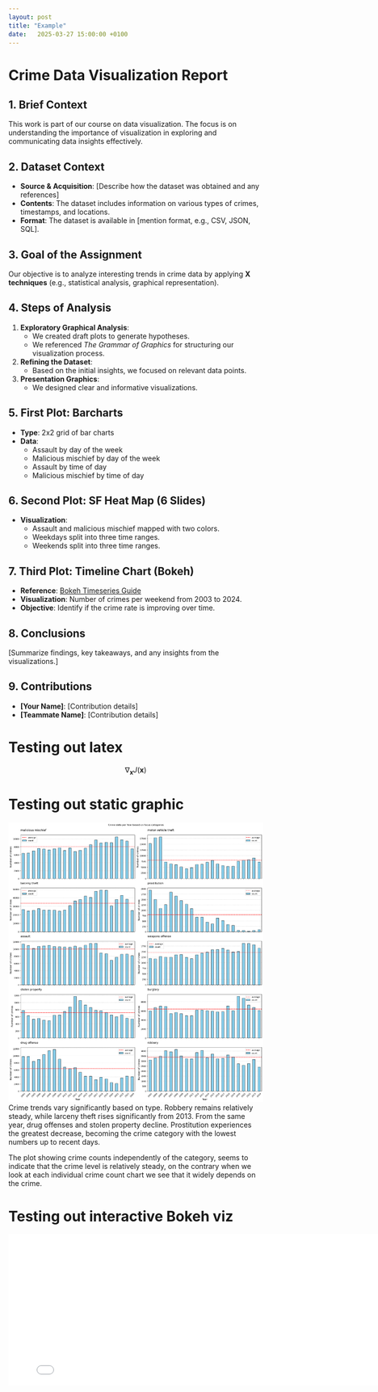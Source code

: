 ```yaml
---
layout: post
title: "Example"
date:   2025-03-27 15:00:00 +0100
---
```


# Crime Data Visualization Report

## 1. Brief Context  
This work is part of our course on data visualization. The focus is on understanding the importance of visualization in exploring and communicating data insights effectively.

## 2. Dataset Context  
- **Source & Acquisition**: [Describe how the dataset was obtained and any references]  
- **Contents**: The dataset includes information on various types of crimes, timestamps, and locations.  
- **Format**: The dataset is available in [mention format, e.g., CSV, JSON, SQL].  

## 3. Goal of the Assignment  
Our objective is to analyze interesting trends in crime data by applying **X techniques** (e.g., statistical analysis, graphical representation).  

## 4. Steps of Analysis  
1. **Exploratory Graphical Analysis**:  
   - We created draft plots to generate hypotheses.  
   - We referenced *The Grammar of Graphics* for structuring our visualization process.  
2. **Refining the Dataset**:  
   - Based on the initial insights, we focused on relevant data points.  
3. **Presentation Graphics**:  
   - We designed clear and informative visualizations.  

## 5. First Plot: Barcharts  
- **Type**: 2x2 grid of bar charts  
- **Data**:  
  - Assault by day of the week  
  - Malicious mischief by day of the week  
  - Assault by time of day  
  - Malicious mischief by time of day  

## 6. Second Plot: SF Heat Map (6 Slides)  
- **Visualization**:  
  - Assault and malicious mischief mapped with two colors.  
  - Weekdays split into three time ranges.  
  - Weekends split into three time ranges.  

## 7. Third Plot: Timeline Chart (Bokeh)  
- **Reference**: [Bokeh Timeseries Guide](https://docs.bokeh.org/en/3.0.3/docs/user_guide/topics/timeseries.html)  
- **Visualization**: Number of crimes per weekend from 2003 to 2024.  
- **Objective**: Identify if the crime rate is improving over time.  

## 8. Conclusions  
[Summarize findings, key takeaways, and any insights from the visualizations.]  

## 9. Contributions  
- **[Your Name]**: [Contribution details]  
- **[Teammate Name]**: [Contribution details]  

# Testing out latex

$$ \nabla_\boldsymbol{x} J(\boldsymbol{x}) $$

# Testing out static graphic

![Crime yearly trend for different categories](/assets/images/plot1.png)
Crime trends vary significantly based on type. Robbery remains relatively steady, while larceny theft rises significantly from 2013. From the same year, drug offenses and stolen property decline. Prostitution experiences the greatest decrease, becoming the crime category with the lowest numbers up to recent days.

The plot showing crime counts independently of the category, seems to indicate that the crime level is relatively steady, on the contrary when we look at each individual crime count chart we see that it widely depends on the crime.

# Testing out interactive Bokeh viz

<iframe src="/assets/templates/plot1.html" width="800" height="300" frameBorder=0></iframe>